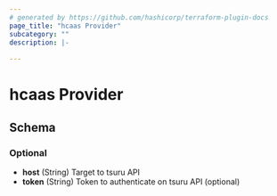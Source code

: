 ```yaml
---
# generated by https://github.com/hashicorp/terraform-plugin-docs
page_title: "hcaas Provider"
subcategory: ""
description: |-
  
---
```


# hcaas Provider





<!-- schema generated by tfplugindocs -->
## Schema

### Optional

- **host** (String) Target to tsuru API
- **token** (String) Token to authenticate on tsuru API (optional)
